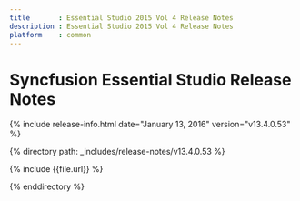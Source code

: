 ```yaml
---
title       : Essential Studio 2015 Vol 4 Release Notes
description : Essential Studio 2015 Vol 4 Release Notes
platform    : common
---
```


# Syncfusion Essential Studio Release Notes

{% include release-info.html date="January 13, 2016" version="v13.4.0.53" %} 

{% directory path: _includes/release-notes/v13.4.0.53 %}

{% include {{file.url}} %}

{% enddirectory %}